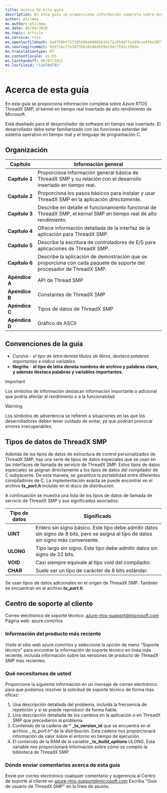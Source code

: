 ```yaml
---
title: Acerca de esta guía
description: En esta guía se proporciona información completa sobre Azure RTOS ThreadX SMP, el kernel en tiempo real insertado de alto rendimiento de Microsoft.
author: philmea
ms.author: philmea
ms.date: 06/04/2020
ms.topic: article
ms.service: rtos
ms.openlocfilehash: 6a8758bff2f205b06448905634172c05dd7fe189cce9fbe3977f6080c51eb95d
ms.sourcegitcommit: 93d716cf7e3d735b18246d659ec9ec7f82c336de
ms.translationtype: HT
ms.contentlocale: es-ES
ms.lasthandoff: 08/07/2021
ms.locfileid: "116784791"
---
```

# <a name="about-this-guide"></a>Acerca de esta guía

En esta guía se proporciona información completa sobre Azure RTOS ThreadX SMP, el kernel en tiempo real insertado de alto rendimiento de Microsoft.

Está diseñado para el desarrollador de software en tiempo real insertado. El desarrollador debe estar familiarizado con las funciones estándar del sistema operativo en tiempo real y el lenguaje de programación C.

## <a name="organization"></a>Organización

| Capítulo       | Información general                    |
| ------------- | ---------------------------------------------------------------------------------------------------------- |
| **Capítulo 1** | Proporciona información general básica de ThreadX SMP y su relación con el desarrollo insertado en tiempo real.           |
| **Capítulo 2** | Proporciona los pasos básicos para instalar y usar ThreadX SMP en la aplicación *directamente*.           |
| **Capítulo 3** | Describe en detalle el funcionamiento funcional de ThreadX SMP, el kernel SMP en tiempo real de alto rendimiento.    |
| **Capítulo 4** | Ofrece información detallada de la interfaz de la aplicación para ThreadX SMP.                                                        |
| **Capítulo 5** | Describe la escritura de controladores de E/S para aplicaciones de ThreadX SMP.                                                |
| **Capítulo 6** | Describe la aplicación de demostración que se proporciona con cada paquete de soporte del procesador de ThreadX SMP. |
| **Apéndice A** | API de Thread SMP        |
| **Apéndice B** | Constantes de ThreadX SMP  |
| **Apéndice C** | Tipos de datos de ThreadX SMP |
| **Apéndice D** | Gráfico de ASCII            |

## <a name="guide-conventions"></a>Convenciones de la guía

- *Cursiva* - *el tipo de letra denota títulos de libros, destaca palabras importantes e indica variables.*
- **Negrita** - **el tipo de letra denota nombres de archivo y palabras clave, y además destaca palabras y variables importantes.**

> [!IMPORTANT]
> Los símbolos de información destacan información importante o adicional que podría afectar al rendimiento o a la funcionalidad.

> [!WARNING]
> Los símbolos de advertencia se refieren a situaciones en las que los desarrolladores deben tener cuidado de evitar, ya que podrían provocar errores irrecuperables.

## <a name="threadx-smp-data-types"></a>Tipos de datos de ThreadX SMP

Además de los tipos de datos de estructura de control personalizados de ThreadX SMP, hay una serie de tipos de datos especiales que se usan en las interfaces de llamada de servicio de ThreadX SMP. Estos tipos de datos especiales se asignan directamente a los tipos de datos del compilador de C subyacente. De esta manera, se garantiza la portabilidad entre diferentes compiladores de C. La implementación exacta se puede encontrar en el archivo ***tx_port.h*** incluido en el disco de distribución.

A continuación se muestra una lista de los tipos de datos de llamada de servicio de ThreadX SMP y sus significados asociados:

| Tipo de datos          | Significado                                                          |
| --------- | --------------------------------------------------------- |
| **UINT**  | Entero sin signo básico. Este tipo debe admitir datos sin signo de 8 bits, pero se asigna al tipo de datos sin signo más conveniente. |
| **ULONG** | Tipo largo sin signo. Este tipo debe admitir datos sin signo de 32 bits.                                                                     |
| **VOID**  | Casi siempre equivale al tipo void del compilador.                                                                                |
| **CHAR**  | Suele ser un tipo de carácter de 8 bits estándar.                                                                                          |

Se usan tipos de datos adicionales en el origen de ThreadX SMP. También se encuentran en el archivo ***tx_port.h***.

## <a name="customer-support-center"></a>Centro de soporte al cliente

Correo electrónico de soporte técnico: [azure-rtos-support@microsoft.com](https://azure-rtos-support@microsoft.com) Página web: azure.com/rtos

### <a name="latest-product-information"></a>Información del producto más reciente

Visite el sitio web azure.com/rtos y seleccione la opción de menú "Soporte técnico" para encontrar la información de soporte técnico en línea más reciente, incluida información sobre las versiones de producto de ThreadX SMP más recientes.

### <a name="what-we-need-from-you"></a>Qué necesitamos de usted

Proporcione la siguiente información en un mensaje de correo electrónico para que podamos resolver la solicitud de soporte técnico de forma más eficaz:

1. Una descripción detallada del problema, incluida la frecuencia de repetición y si se puede reproducir de forma fiable.
2. Una descripción detallada de los cambios en la aplicación o en ThreadX SMP que precedieron al problema.
3. Contenido de la cadena de * **_tx_version_id** que se encuentra en el archivo _ *_tx_port.h_** de la distribución. Esta cadena nos proporcionará información de valor sobre el entorno en tiempo de ejecución.
4. El contenido de la RAM de la variable ***_tx_build_options*** ULONG. Esta variable nos proporcionará información sobre cómo se compiló la biblioteca de ThreadX SMP.

### <a name="where-to-send-comments-about-this-guide"></a>Dónde enviar comentarios acerca de esta guía

Envíe por correo electrónico cualquier comentario y sugerencia al Centro de soporte al cliente en [azure-rtos-support@microsoft.com](https://azure-rtos-support@microsoft.com) Escriba "Guía de usuario de ThreadX SMP" en la línea de asunto.
